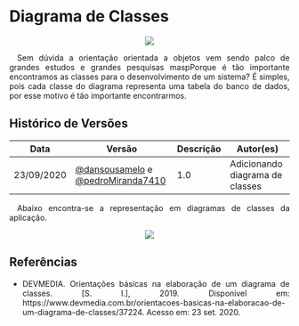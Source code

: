 # Diagrama de Classes

<div style="display: flex; justify-content: center; align-items:center;">
    <img src="https://unbarqdsw.github.io/2020.1_G11_SYA/assets/modelagem/diagram.png">
</div>

<p align="justify">&emsp;Sem dúvida a orientação orientada a objetos vem sendo palco de grandes estudos e grandes pesquisas maspPorque é tão importante encontramos as classes para o desenvolvimento de um sistema? É simples, pois cada classe do diagrama representa uma tabela do banco de dados, por esse motivo é tão importante encontrarmos.</p>

## **Histórico de Versões**
Data | Versão | Descrição | Autor(es) 
---- | ----------- | ------ | ---------
23/09/2020 | [@dansousamelo](http://github.com/dansousamelo) e [@pedroMiranda7410](https://github.com/pedroMiranda7410)| 1.0 | Adicionando diagrama de classes|
 
<p align="justify">&emsp;Abaixo encontra-se a representação em diagramas de classes da aplicação.</p>

<div style="display: flex; justify-content: center; align-items:center;">
    <img src="https://unbarqdsw.github.io/2020.1_G11_SYA/assets/modelagem/umlClass.png">
</div>

## **Referências**
 * <p align="justify">DEVMEDIA. Orientações básicas na elaboração de um diagrama de classes. [S. l.], 2019. Disponível em: https://www.devmedia.com.br/orientacoes-basicas-na-elaboracao-de-um-diagrama-de-classes/37224. Acesso em: 23 set. 2020.</p>
